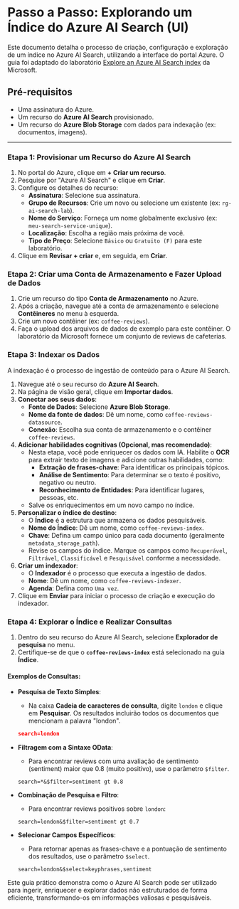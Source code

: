 # Passo a Passo: Explorando um Índice do Azure AI Search (UI)

Este documento detalha o processo de criação, configuração e exploração de um índice no Azure AI Search, utilizando a interface do portal Azure. O guia foi adaptado do laboratório [Explore an Azure AI Search index](https://microsoftlearning.github.io/mslearn-ai-fundamentals/Instructions/Labs/11-ai-search.html) da Microsoft.

## Pré-requisitos

* Uma assinatura do Azure.
* Um recurso do **Azure AI Search** provisionado.
* Um recurso do **Azure Blob Storage** com dados para indexação (ex: documentos, imagens).

---

### **Etapa 1: Provisionar um Recurso do Azure AI Search**

1.  No portal do Azure, clique em **+ Criar um recurso**.
2.  Pesquise por "Azure AI Search" e clique em **Criar**.
3.  Configure os detalhes do recurso:
    * **Assinatura**: Selecione sua assinatura.
    * **Grupo de Recursos**: Crie um novo ou selecione um existente (ex: `rg-ai-search-lab`).
    * **Nome do Serviço**: Forneça um nome globalmente exclusivo (ex: `meu-search-service-unique`).
    * **Localização**: Escolha a região mais próxima de você.
    * **Tipo de Preço**: Selecione `Básico` ou `Gratuito (F)` para este laboratório.
4.  Clique em **Revisar + criar** e, em seguida, em **Criar**.

### **Etapa 2: Criar uma Conta de Armazenamento e Fazer Upload de Dados**

1.  Crie um recurso do tipo **Conta de Armazenamento** no Azure.
2.  Após a criação, navegue até a conta de armazenamento e selecione **Contêineres** no menu à esquerda.
3.  Crie um novo contêiner (ex: `coffee-reviews`).
4.  Faça o upload dos arquivos de dados de exemplo para este contêiner. O laboratório da Microsoft fornece um conjunto de reviews de cafeterias.

### **Etapa 3: Indexar os Dados**

A indexação é o processo de ingestão de conteúdo para o Azure AI Search.

1.  Navegue até o seu recurso do **Azure AI Search**.
2.  Na página de visão geral, clique em **Importar dados**.
3.  **Conectar aos seus dados**:
    * **Fonte de Dados**: Selecione **Azure Blob Storage**.
    * **Nome da fonte de dados**: Dê um nome, como `coffee-reviews-datasource`.
    * **Conexão**: Escolha sua conta de armazenamento e o contêiner `coffee-reviews`.
4.  **Adicionar habilidades cognitivas (Opcional, mas recomendado)**:
    * Nesta etapa, você pode enriquecer os dados com IA. Habilite o **OCR** para extrair texto de imagens e adicione outras habilidades, como:
        * **Extração de frases-chave**: Para identificar os principais tópicos.
        * **Análise de Sentimento**: Para determinar se o texto é positivo, negativo ou neutro.
        * **Reconhecimento de Entidades**: Para identificar lugares, pessoas, etc.
    * Salve os enriquecimentos em um novo campo no índice.
5.  **Personalizar o índice de destino**:
    * O **Índice** é a estrutura que armazena os dados pesquisáveis.
    * **Nome do Índice**: Dê um nome, como `coffee-reviews-index`.
    * **Chave**: Defina um campo único para cada documento (geralmente `metadata_storage_path`).
    * Revise os campos do índice. Marque os campos como `Recuperável`, `Filtrável`, `Classificável` e `Pesquisável` conforme a necessidade.
6.  **Criar um indexador**:
    * O **Indexador** é o processo que executa a ingestão de dados.
    * **Nome**: Dê um nome, como `coffee-reviews-indexer`.
    * **Agenda**: Defina como `Uma vez`.
7.  Clique em **Enviar** para iniciar o processo de criação e execução do indexador.

### **Etapa 4: Explorar o Índice e Realizar Consultas**

1.  Dentro do seu recurso do Azure AI Search, selecione **Explorador de pesquisa** no menu.
2.  Certifique-se de que o **`coffee-reviews-index`** está selecionado na guia **Índice**.

#### **Exemplos de Consultas:**

* **Pesquisa de Texto Simples**:
    * Na caixa **Cadeia de caracteres de consulta**, digite `london` e clique em **Pesquisar**. Os resultados incluirão todos os documentos que mencionam a palavra "london".

    ```json
    search=london
    ```

* **Filtragem com a Sintaxe OData**:
    * Para encontrar reviews com uma avaliação de sentimento (sentiment) maior que 0.8 (muito positivo), use o parâmetro `$filter`.

    ```
    search=*&$filter=sentiment gt 0.8
    ```

* **Combinação de Pesquisa e Filtro**:
    * Para encontrar reviews positivos sobre `london`:

    ```
    search=london&$filter=sentiment gt 0.7
    ```

* **Selecionar Campos Específicos**:
    * Para retornar apenas as frases-chave e a pontuação de sentimento dos resultados, use o parâmetro `$select`.

    ```
    search=london&$select=keyphrases,sentiment
    ```

Este guia prático demonstra como o Azure AI Search pode ser utilizado para ingerir, enriquecer e explorar dados não estruturados de forma eficiente, transformando-os em informações valiosas e pesquisáveis.
